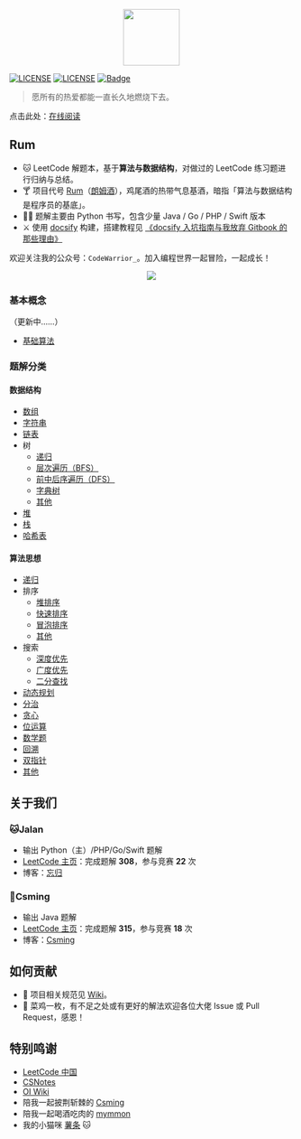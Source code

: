 <p align="center"><img width="100px" src="https://www.easyicon.net/api/resizeApi.php?id=1141865&size=128"></p>

[![LICENSE](https://img.shields.io/badge/License-CC%20BY%203.0%20CN-lightgrey.svg)](https://creativecommons.org/licenses/by/3.0/cn/)
[![LICENSE](https://img.shields.io/badge/license-Anti%20996-blue.svg)](https://github.com/996icu/996.ICU/blob/master/LICENSE)
[![Badge](https://img.shields.io/badge/link-996.icu-red.svg)](https://996.icu/#/zh_CN)

> 愿所有的热爱都能一直长久地燃烧下去。

点击此处：[在线阅读](http://jalan.space/leetcode-notebook/)

## Rum

- 🐱 LeetCode 解题本，基于**算法与数据结构**，对做过的 LeetCode 练习题进行归纳与总结。
- 🍸 项目代号 [Rum](https://zh.wikipedia.org/wiki/%E5%85%B0%E5%A7%86%E9%85%92)（[朗姆酒](https://zh.wikipedia.org/wiki/%E5%85%B0%E5%A7%86%E9%85%92)），鸡尾酒的热带气息基酒，暗指「算法与数据结构是程序员的基底」。
- 👩‍💻 题解主要由 Python 书写，包含少量 Java / Go / PHP / Swift 版本
- ⚔️ 使用 [docsify](https://docsify.js.org/#/) 构建，搭建教程见 [《docsify 入坑指南与我放弃 Gitbook 的那些理由》](http://jalan.space/2019/06/21/2019/begin-docsify/)
  
欢迎关注我的公众号：`CodeWarrior_`。加入编程世界一起冒险，一起成长！

<center><img src="https://user-gold-cdn.xitu.io/2019/11/5/16e399e909bdd732?w=258&h=258&f=jpeg&s=27669"/></center>

### 基本概念

（更新中……）

- [基础算法](concept/base-algorithm/)

### 题解分类

#### 数据结构

* [数组](data-structure/array/)
* [字符串](data-structure/string/)
* [链表](data-structure/linked_list/)
* 树
  * [递归](data-structure/tree/recursion/)
  * [层次遍历（BFS）](data-structure/tree/bfs/)
  * [前中后序遍历（DFS）](data-structure/tree/dfs/)
  * [字典树](data-struct/tree/trie/)
  * [其他](data-structure/tree/other/)
* [堆](data-structure/heap/)
* [栈](data-structure/stack/)
* [哈希表](data-structure/hash/)

#### 算法思想

* [递归](algorithm/recursion/)
* 排序
  * [堆排序](algorithm/sort/heap/)
  * [快速排序](algorithm/sort/quick/)
  * [冒泡排序](algorithm/sort/bubble/)
  * [其他](algorithm/sort/other/)
* 搜索
  * [深度优先](algorithm/research/dfs/)
  * [广度优先](algorithm/research/bfs/)
  * [二分查找](algorithm/research/binary-search/)
* [动态规划](algorithm/dynamic/)
* [分治](algorithm/divide-and-conquer/)
* [贪心](algorithm/greedy/)
* [位运算](algorithm/bit/)
* [数学题](algorithm/math/)
* [回溯](algorithm/backtrack/)
* [双指针](algorithm/double-pointer/)
* [其他](algorithm/other/)

## 关于我们

### 🐱Jalan 

- 输出 Python（主）/PHP/Go/Swift 题解
- [LeetCode 主页](https://leetcode-cn.com/jalan/)：完成题解 **308**，参与竞赛 **22** 次
- 博客：[忘归](http://jalan.space)

### 🎃Csming

- 输出 Java 题解
- [LeetCode 主页](https://leetcode-cn.com/u/csming1995/)：完成题解 **315**，参与竞赛 **18** 次
- 博客：[Csming](https://csming1995.github.io/)

## 如何贡献

- 💪 项目相关规范见 [Wiki](https://github.com/JalanJiang/leetcode-notebook/wiki)。
- 🐔 菜鸡一枚，有不足之处或有更好的解法欢迎各位大佬 Issue 或 Pull Request，感恩！

## 特别鸣谢

- [LeetCode 中国](https://leetcode-cn.com/)
- [CSNotes](https://cyc2018.github.io/CS-Notes/#/)
- [OI Wiki](https://oi-wiki.org/basic/)
- 陪我一起披荆斩棘的 [Csming](https://csming1995.github.io/)
- 陪我一起喝酒吃肉的 [mymmon](https://segmentfault.com/u/mymmon)
- 我的小猫咪 [薯条](http://jalan.space/cat) 🐱